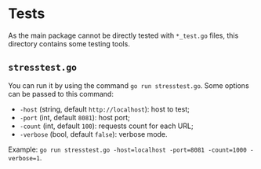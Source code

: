 # Tests

As the main package cannot be directly tested with `*_test.go` files, this directory contains some testing tools.

## `stresstest.go`
You can run it by using the command `go run stresstest.go`. Some options can be passed to this command:
* `-host` (string, default `http://localhost`): host to test;
* `-port` (int, default `8081`): host port;
* `-count` (int, default `100`): requests count for each URL;
* `-verbose` (bool, default `false`): verbose mode.

Example: `go run stresstest.go -host=localhost -port=8081 -count=1000 -verbose=1`.